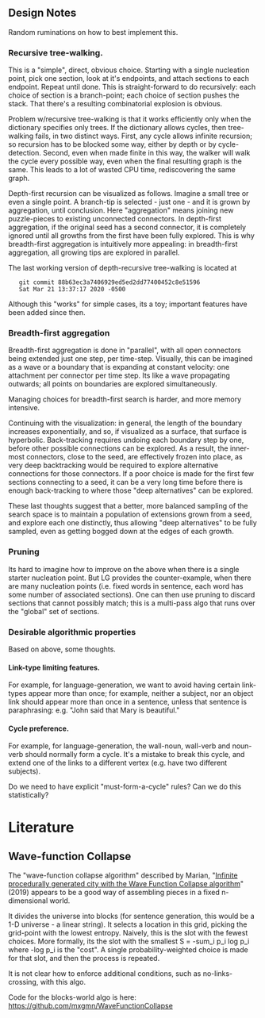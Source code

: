
Design Notes
------------
Random ruminations on how to best implement this.


### Recursive tree-walking.
This is a "simple", direct, obvious choice.
Starting with a single nucleation point, pick one section, look at it's
endpoints, and attach sections to each endpoint. Repeat until done.
This is straight-forward to do recursively: each choice of section is
a branch-point; each choice of section pushes the stack. That there's a
resulting combinatorial explosion is obvious.

Problem w/recursive tree-walking is that it works efficiently only when
the dictionary specifies only trees. If the dictionary allows cycles,
then tree-walking fails, in two distinct ways. First, any cycle allows
infinite recursion; so recursion has to be blocked some way, either by
depth or by cycle-detection. Second, even when made finite in this way,
the walker will walk the cycle every possible way, even when the final
resulting graph is the same. This leads to a lot of wasted CPU time,
rediscovering the same graph.

Depth-first recursion can be visualized as follows. Imagine a small
tree or even a single point. A branch-tip is selected - just one -
and it is grown by aggregation, until conclusion. Here "aggregation"
means joining new puzzle-pieces to existing unconnected connectors.
In depth-first aggregation, if the original seed has a second connector,
it is completely ignored until all growths from the first have been
fully explored.  This is why breadth-first aggregation is intuitively
more appealing: in breadth-first aggregation, all growing tips are
explored in parallel.

The last working version of depth-recursive tree-walking is located at
```
   git commit 88b63ec3a7406929ed5ed2dd77400452c8e51596
   Sat Mar 21 13:37:17 2020 -0500
```
Although this "works" for simple cases, its a toy; important features
have been added since then.

### Breadth-first aggregation
Breadth-first aggregation is done in "parallel", with all open
connectors being extended just one step, per time-step. Visually,
this can be imagined as a wave or a boundary that is expanding at
constant velocity: one attachment per connector per time step.
Its like a wave propagating outwards; all points on boundaries are
explored simultaneously.

Managing choices for breadth-first search is harder, and more memory
intensive.

Continuing with the visualization: in general, the length of the
boundary increases exponentially, and so, if visualized as a surface,
that surface is hyperbolic. Back-tracking requires undoing each boundary
step by one, before other possible connections can be explored. As a
result, the inner-most connectors, close to the seed, are effectively
frozen into place, as very deep backtracking would be required to
explore alternative connections for those connectors. If a poor choice
is made for the first few sections connecting to a seed, it can be a
very long time before there is enough back-tracking to where those
"deep alternatives" can be explored.

These last thoughts suggest that a better, more balanced sampling of
the search space is to maintain a population of extensions grown from
a seed, and explore each one distinctly, thus allowing "deep
alternatives" to be fully sampled, even as getting bogged down at
the edges of each growth.

### Pruning
Its hard to imagine how to improve on the above when there is a single
starter nucleation point. But LG provides the counter-example, when
there are many nucleation points (i.e. fixed words in sentence, each
word has some number of associated sections). One can then use pruning
to discard sections that cannot possibly match; this is a multi-pass
algo that runs over the "global" set of sections.

### Desirable algorithmic properties
Based on above, some thoughts.

#### Link-type limiting features.
For example, for language-generation, we want to avoid having certain
link-types appear more than once; for example, neither a subject, nor an
object link should appear more than once in a sentence, unless that
sentence is paraphrasing: e.g. "John said that Mary is beautiful."

#### Cycle preference.
For example, for language-generation, the wall-noun, wall-verb and
noun-verb should normally form a cycle. It's a mistake to break this
cycle, and extend one of the links to a different vertex (e.g. have two
different subjects).

Do we need to have explicit "must-form-a-cycle" rules?  Can we do this
statistically?



Literature
==========

Wave-function Collapse
----------------------
The "wave-function collapse algorithm" described by Marian, "[Infinite
procedurally generated city with the Wave Function Collapse
algorithm](https://marian42.de/article/wfc/)" (2019) appears to be a
good way of assembling pieces in a fixed n-dimensional world.

It divides the universe into blocks (for sentence generation, this would
be a 1-D universe - a linear string). It selects a location in this
grid, picking the grid-point with the lowest entropy. Naively, this is
the slot with the fewest choices.  More formally, its the slot with the
smallest S = -sum_i p_i log p_i where -log p_i is the "cost". A single
probability-weighted choice is made for that slot, and then the process
is repeated.

It is not clear how to enforce additional conditions, such as
no-links-crossing, with this algo.

Code for the blocks-world algo is here:
https://github.com/mxgmn/WaveFunctionCollapse
